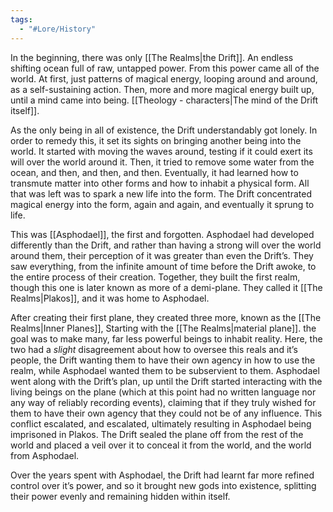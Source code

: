 ```yaml
---
tags:
  - "#Lore/History"
---
```

In the beginning, there was only [[The Realms|the Drift]]. An endless shifting ocean full of raw, untapped power. From this power came all of the world. At first, just patterns of magical energy, looping around and around, as a self-sustaining action. Then, more and more magical energy built up, until a mind came into being. [[Theology - characters|The mind of the Drift itself]]. 

As the only being in all of existence, the Drift understandably got lonely. In order to remedy this, it set its sights on bringing another being into the world. It started with moving the waves around, testing if it could exert its will over the world around it. Then, it tried to remove some water from the ocean, and then, and then, and then. Eventually, it had learned how to transmute matter into other forms and how to inhabit a physical form. All that was left was to spark a new life into the form. The Drift concentrated magical energy into the form, again and again, and eventually it sprung to life. 

This was [[Asphodael]], the first and forgotten. Asphodael had developed differently than the Drift, and rather than having a strong will over the world around them, their perception of it was greater than even the Drift’s. They saw everything, from the infinite amount of time before the Drift awoke, to the entire process of their creation. Together, they built the first realm, though this one is later known as more of a demi-plane. They called it [[The Realms|Plakos]], and it was home to Asphodael. 

After creating their first plane, they created three more, known as the [[The Realms|Inner Planes]], Starting with the [[The Realms|material plane]]. the goal was to make many, far less powerful beings to inhabit reality. Here, the two had a *slight* disagreement about how to oversee this reals and it’s people, the Drift wanting them to have their own agency in how to use the realm, while Asphodael wanted them to be subservient to them. Asphodael went along with the Drift’s plan, up until the Drift started interacting with the living beings on the plane (which at this point had no written language nor any way of reliably recording events), claiming that if they truly wished for them to have their own agency that they could not be of any influence. This conflict escalated, and escalated, ultimately resulting in Asphodael being imprisoned in Plakos. The Drift sealed the plane off from the rest of the world and placed a veil over it to conceal it from the world, and the world from Asphodael. 

Over the years spent with Asphodael, the Drift had learnt far more refined control over it’s power, and so it brought new gods into existence, splitting their power evenly and remaining hidden within itself.
